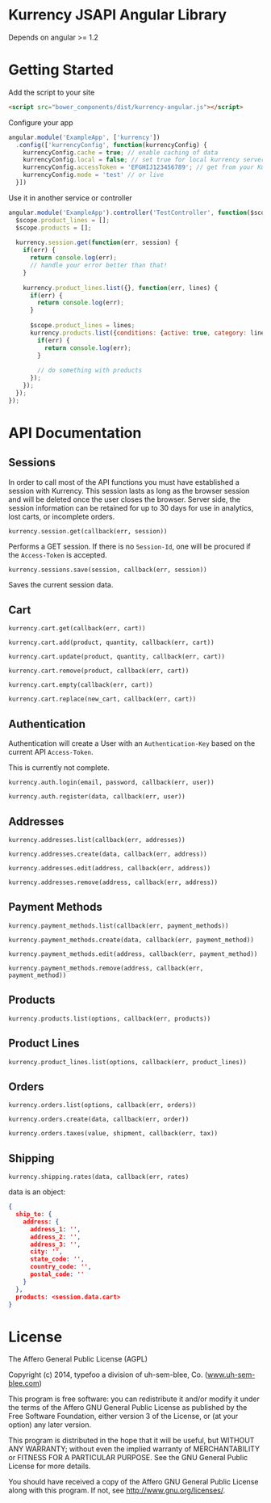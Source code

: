 # Kurrency JSAPI Angular Library

Depends on angular >= 1.2

# Getting Started

Add the script to your site

```html
<script src="bower_components/dist/kurrency-angular.js"></script>
```

Configure your app

```js
angular.module('ExampleApp', ['kurrency'])
  .config(['kurrencyConfig', function(kurrencyConfig) {
    kurrencyConfig.cache = true; // enable caching of data
    kurrencyConfig.local = false; // set true for local kurrency server testing
    kurrencyConfig.accessToken = 'EFGHIJ123456789'; // get from your Kurrency account dashboard
    kurrencyConfig.mode = 'test' // or live
  }])
```

Use it in another service or controller

```js
angular.module('ExampleApp').controller('TestController', function($scope, kurrency) {
  $scope.product_lines = [];
  $scope.products = [];
  
  kurrency.session.get(function(err, session) {
    if(err) {
      return console.log(err);
      // handle your error better than that!
    }
    
    kurrency.product_lines.list({}, function(err, lines) {
      if(err) {
        return console.log(err);
      }
      
      $scope.product_lines = lines;
      kurrency.products.list({conditions: {active: true, category: lines[0].name}}, function(err, products) {
        if(err) {
          return console.log(err);
        }
        
        // do something with products
      });
    });
  });
});
```

# API Documentation

## Sessions

In order to call most of the API functions you must have established a session with Kurrency. This session lasts as long as the browser session and will be deleted once the user closes the browser. Server side, the session information can be retained for up to 30 days for use in analytics, lost carts, or incomplete orders.

`kurrency.session.get(callback(err, session))`

Performs a GET session. If there is no `Session-Id`, one will be procured if the `Access-Token` is accepted.

`kurrency.sessions.save(session, callback(err, session))`

Saves the current session data.

## Cart

`kurrency.cart.get(callback(err, cart))`

`kurrency.cart.add(product, quantity, callback(err, cart))`

`kurrency.cart.update(product, quantity, callback(err, cart))`

`kurrency.cart.remove(product, callback(err, cart))`

`kurrency.cart.empty(callback(err, cart))`

`kurrency.cart.replace(new_cart, callback(err, cart))`

## Authentication

Authentication will create a User with an `Authentication-Key` based on the current API `Access-Token`.

This is currently not complete.

`kurrency.auth.login(email, password, callback(err, user))`

`kurrency.auth.register(data, callback(err, user))`

## Addresses

`kurrency.addresses.list(callback(err, addresses))`

`kurrency.addresses.create(data, callback(err, address))`

`kurrency.addresses.edit(address, callback(err, address))`

`kurrency.addresses.remove(address, callback(err, address))`

## Payment Methods

`kurrency.payment_methods.list(callback(err, payment_methods))`

`kurrency.payment_methods.create(data, callback(err, payment_method))`

`kurrency.payment_methods.edit(address, callback(err, payment_method))`

`kurrency.payment_methods.remove(address, callback(err, payment_method))`

## Products

`kurrency.products.list(options, callback(err, products))`

## Product Lines

`kurrency.product_lines.list(options, callback(err, product_lines))`

## Orders

`kurrency.orders.list(options, callback(err, orders))`

`kurrency.orders.create(data, callback(err, order))`

`kurrency.orders.taxes(value, shipment, callback(err, tax))`

## Shipping

`kurrency.shipping.rates(data, callback(err, rates)`

data is an object:

```json
{
  ship_to: {
    address: {
      address_1: '',
      address_2: '',
      address_3: '',
      city: '',
      state_code: '',
      country_code: '',
      postal_code: ''
    }
  },
  products: <session.data.cart>
}
```

# License

The Affero General Public License (AGPL)

Copyright (c) 2014, typefoo a division of uh-sem-blee, Co. (www.uh-sem-blee.com)

This program is free software: you can redistribute it and/or modify it under the terms of the Affero GNU General Public License as published by the Free Software Foundation, either version 3 of the License, or (at your option) any later version.

This program is distributed in the hope that it will be useful, but WITHOUT ANY WARRANTY; without even the implied warranty of MERCHANTABILITY or FITNESS FOR A PARTICULAR PURPOSE.  See the GNU General Public License for more details.

You should have received a copy of the Affero GNU General Public License along with this program. If not, see <http://www.gnu.org/licenses/>.